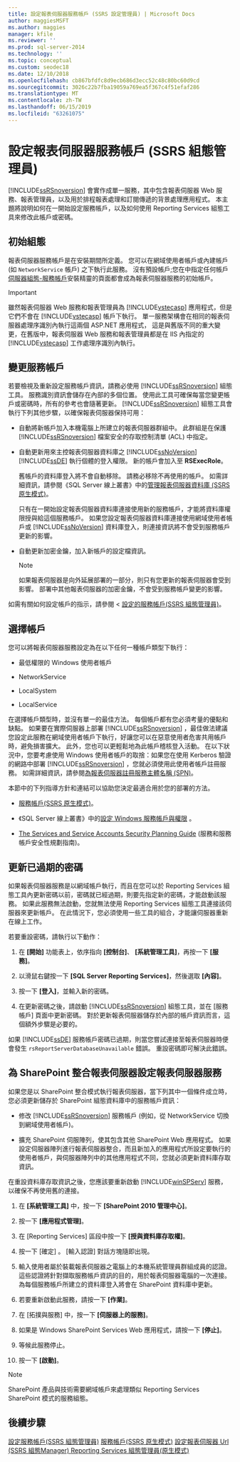 ```yaml
---
title: 設定報表伺服器服務帳戶 (SSRS 設定管理員) | Microsoft Docs
author: maggiesMSFT
ms.author: maggies
manager: kfile
ms.reviewer: ''
ms.prod: sql-server-2014
ms.technology: ''
ms.topic: conceptual
ms.custom: seodec18
ms.date: 12/10/2018
ms.openlocfilehash: cb867bfdfc8d9ecb686d3ecc52c48c80bc60d9cd
ms.sourcegitcommit: 3026c22b7fba19059a769ea5f367c4f51efaf286
ms.translationtype: MT
ms.contentlocale: zh-TW
ms.lasthandoff: 06/15/2019
ms.locfileid: "63261075"
---
```

# <a name="configure-the-report-server-service-account-ssrs-configuration-manager"></a>設定報表伺服器服務帳戶 (SSRS 組態管理員)

  [!INCLUDE[ssRSnoversion](../../includes/ssrsnoversion-md.md)] 會實作成單一服務，其中包含報表伺服器 Web 服務、報表管理員，以及用於排程報表處理和訂閱傳遞的背景處理應用程式。 本主題將說明如何在一開始設定服務帳戶，以及如何使用 Reporting Services 組態工具來修改此帳戶或密碼。  
  
## <a name="initial-configuration"></a>初始組態

 報表伺服器服務帳戶是在安裝期間所定義。 您可以在網域使用者帳戶或內建帳戶 (如 `NetworkService` 帳戶) 之下執行此服務。 沒有預設帳戶;您在中指定任何帳戶[伺服器組態-服務帳戶](../../sql-server/install/server-configuration-service-accounts.md)安裝精靈的頁面都會成為報表伺服器服務的初始帳戶。  
  
> [!IMPORTANT]
> 雖然報表伺服器 Web 服務和報表管理員為 [!INCLUDE[vstecasp](../../includes/vstecasp-md.md)] 應用程式，但是它們不會在 [!INCLUDE[vstecasp](../../includes/vstecasp-md.md)] 帳戶下執行。 單一服務架構會在相同的報表伺服器處理序識別內執行這兩個 ASP.NET 應用程式， 這是與舊版不同的重大變更，在舊版中，報表伺服器 Web 服務和報表管理員都是在 IIS 內指定的 [!INCLUDE[vstecasp](../../includes/vstecasp-md.md)] 工作處理序識別內執行。
  
## <a name="changing-the-service-account"></a>變更服務帳戶

 若要檢視及重新設定服務帳戶資訊，請務必使用 [!INCLUDE[ssRSnoversion](../../includes/ssrsnoversion-md.md)] 組態工具。 服務識別資訊會儲存在內部的多個位置。 使用此工具可確保每當您變更帳戶或密碼時，所有的參考也會隨著更新。 [!INCLUDE[ssRSnoversion](../../includes/ssrsnoversion-md.md)] 組態工具會執行下列其他步驟，以確保報表伺服器保持可用：  
  
- 自動將新帳戶加入本機電腦上所建立的報表伺服器群組中。 此群組是在保護 [!INCLUDE[ssRSnoversion](../../includes/ssrsnoversion-md.md)] 檔案安全的存取控制清單 (ACL) 中指定。  
  
- 自動更新用來主控報表伺服器資料庫之 [!INCLUDE[ssNoVersion](../../includes/ssnoversion-md.md)] [!INCLUDE[ssDE](../../includes/ssde-md.md)] 執行個體的登入權限。 新的帳戶會加入至 **RSExecRole**。  
  
     舊帳戶的資料庫登入將不會自動移除。 請務必移除不再使用的帳戶。 如需詳細資訊，請參閱《SQL Server 線上叢書》中的[管理報表伺服器資料庫 &#40;SSRS 原生模式&#41;](../report-server/report-server-database-ssrs-native-mode.md)。  
  
     只有在一開始設定報表伺服器資料庫連接使用新的服務帳戶，才能將資料庫權限授與給這個服務帳戶。 如果您設定報表伺服器資料庫連接使用網域使用者帳戶或 [!INCLUDE[ssNoVersion](../../includes/ssnoversion-md.md)] 資料庫登入，則連接資訊將不會受到服務帳戶更新的影響。  
  
- 自動更新加密金鑰，加入新帳戶的設定檔資訊。  
  
    > [!NOTE]  
    > 如果報表伺服器是向外延展部署的一部分，則只有您更新的報表伺服器會受到影響。 部署中其他報表伺服器的加密金鑰，不會受到服務帳戶變更的影響。  
  
 如需有關如何設定帳戶的指示，請參閱 <<c0> [ 設定的服務帳戶&#40;SSRS 組態管理員&#41;](../../sql-server/install/configure-a-service-account-ssrs-configuration-manager.md)。</c0>  
  
## <a name="choosing-an-account"></a>選擇帳戶

 您可以將報表伺服器服務設定為在以下任何一種帳戶類型下執行：  
  
- 最低權限的 Windows 使用者帳戶  
  
- NetworkService  
  
- LocalSystem  
  
- LocalService  
  
 在選擇帳戶類型時，並沒有單一的最佳方法。 每個帳戶都有您必須考量的優點和缺點。 如果要在實際伺服器上部署 [!INCLUDE[ssRSnoversion](../../includes/ssrsnoversion-md.md)] ，最佳做法建議您設定此服務在網域使用者帳戶下執行，好讓您可以在惡意使用者危害共用帳戶時，避免損害擴大。 此外，您也可以更輕鬆地為此帳戶稽核登入活動。 在以下狀況中，您要考慮使用 Windows 使用者帳戶的取捨：如果您在使用 Kerberos 驗證的網路中部署 [!INCLUDE[ssRSnoversion](../../includes/ssrsnoversion-md.md)] ，您就必須使用此使用者帳戶註冊服務。 如需詳細資訊，請參閱[為報表伺服器註冊服務主體名稱 &#40;SPN&#41;](../report-server/register-a-service-principal-name-spn-for-a-report-server.md)。  
  
 本節中的下列指導方針和連結可以協助您決定最適合用於您的部署的方法。  
  
- [服務帳戶&#40;SSRS 原生模式&#41;](../../sql-server/install/service-account-ssrs-native-mode.md)。  
  
- 《SQL Server 線上叢書》中的[設定 Windows 服務帳戶與權限](../../database-engine/configure-windows/configure-windows-service-accounts-and-permissions.md) 。  
  
- [The Services and Service Accounts Security Planning Guide](http://usergroup.doubletake.com/file_cabinet/download/0x000021733) (服務和服務帳戶安全性規劃指南)。  
  
## <a name="updating-an-expired-password"></a>更新已過期的密碼

 如果報表伺服器服務是以網域帳戶執行，而且在您可以於 Reporting Services 組態工具內更新密碼以前，密碼就已經過期，則要先指定新的密碼，才能啟動該服務。 如果此服務無法啟動，您就無法使用 Reporting Services 組態工具連接該伺服器來更新帳戶。 在此情況下，您必須使用一些工具的組合，才能讓伺服器重新在線上工作。  
  
 若要重設密碼，請執行以下動作：  
  
1. 在 **[開始]** 功能表上，依序指向 **[控制台]**、 **[系統管理工具]**，再按一下 **[服務]**。  
  
2. 以滑鼠右鍵按一下 **[SQL Server Reporting Services]**，然後選取 **[內容]**。  
  
3. 按一下 **[登入]**，並輸入新的密碼。  
  
4. 在更新密碼之後，請啟動 [!INCLUDE[ssRSnoversion](../../includes/ssrsnoversion-md.md)] 組態工具，並在 [服務帳戶] 頁面中更新密碼。 對於更新報表伺服器儲存於內部的帳戶資訊而言，這個額外步驟是必要的。  
  
 如果 [!INCLUDE[ssDE](../../includes/ssde-md.md)] 服務帳戶密碼已過期，則當您嘗試連接至報表伺服器時便會發生 `rsReportServerDatabaseUnavailable` 錯誤。 重設密碼即可解決此錯誤。  
  
## <a name="configuring-the-report-server-service-for-a-sharepoint-integrated-report-server"></a>為 SharePoint 整合報表伺服器設定報表伺服器服務

 如果您是以 SharePoint 整合模式執行報表伺服器，當下列其中一個條件成立時，您必須更新儲存於 SharePoint 組態資料庫中的服務帳戶資訊：  
  
- 修改 [!INCLUDE[ssRSnoversion](../../includes/ssrsnoversion-md.md)] 服務帳戶 (例如，從 NetworkService 切換到網域使用者帳戶)。  
  
- 擴充 SharePoint 伺服陣列，使其包含其他 SharePoint Web 應用程式。 如果設定伺服器陣列進行報表伺服器整合，而且新加入的應用程式所設定要執行的使用者帳戶，與伺服器陣列中的其他應用程式不同，您就必須更新資料庫存取資訊。  
  
 在重設資料庫存取資訊之後，您應該要重新啟動 [!INCLUDE[winSPServ](../../includes/winspserv-md.md)] 服務，以確保不再使用舊的連接。  
  
1. 在 **[系統管理工具]** 中，按一下 **[SharePoint 2010 管理中心]**。  
  
2. 按一下 **[應用程式管理]**。  
  
3. 在 [Reporting Services] 區段中按一下 **[授與資料庫存取權]**。  
  
4. 按一下 [確定] 。 [輸入認證] 對話方塊隨即出現。  
  
5. 輸入使用者屬於裝載報表伺服器之電腦上的本機系統管理員群組成員的認證。 這些認證將針對擷取服務帳戶資訊的目的，用於報表伺服器電腦的一次連接。 為每個服務帳戶所建立的資料庫登入將會在 SharePoint 資料庫中更新。  
  
6. 若要重新啟動此服務，請按一下 **[作業]**。  
  
7. 在 [拓撲與服務] 中，按一下 **[伺服器上的服務]**。  
  
8. 如果是 Windows SharePoint Services Web 應用程式，請按一下 **[停止]**。  
  
9. 等候此服務停止。  
  
10. 按一下 **[啟動]**。  
  
> [!NOTE]  
> SharePoint 產品與技術需要網域帳戶來處理類似 Reporting Services SharePoint 模式的服務組態。  
  
## <a name="next-steps"></a>後續步驟

 [設定服務帳戶&#40;SSRS 組態管理員&#41;](../../sql-server/install/configure-a-service-account-ssrs-configuration-manager.md) [服務帳戶&#40;SSRS 原生模式&#41;](../../sql-server/install/service-account-ssrs-native-mode.md) [設定報表伺服器 Url &#40;SSRS 組態Manager&#41; ](configure-report-server-urls-ssrs-configuration-manager.md) [Reporting Services 組態管理員&#40;原生模式&#41;](../../sql-server/install/reporting-services-configuration-manager-native-mode.md)
